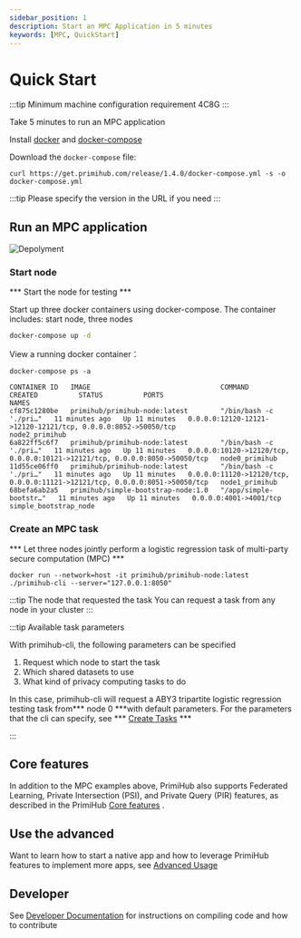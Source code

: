 ```yaml
---
sidebar_position: 1
description: Start an MPC Application in 5 minutes
keywords: [MPC, QuickStart]
---
```


# Quick Start

:::tip
Minimum machine configuration requirement 4C8G
:::

Take 5 minutes to run an MPC application

Install [docker](https://docs.docker.com/install/overview/) and [docker-compose](https://docs.docker.com/compose/install/)

Download the `docker-compose` file:

```shell
curl https://get.primihub.com/release/1.4.0/docker-compose.yml -s -o docker-compose.yml
```

:::tip
Please specify the version in the URL if you need
:::

## Run an MPC application
![Depolyment](./tutorial-depolyment.jpg)

### Start node

*** Start the node for testing  *** 

Start up three docker containers using docker-compose.
The container includes: start node, three nodes

```bash
docker-compose up -d
```

View a running docker container：

```shell
docker-compose ps -a
```

```shell
CONTAINER ID   IMAGE                                COMMAND                  CREATED          STATUS          PORTS                                                                         NAMES
cf875c1280be   primihub/primihub-node:latest        "/bin/bash -c './pri…"   11 minutes ago   Up 11 minutes   0.0.0.0:12120-12121->12120-12121/tcp, 0.0.0.0:8052->50050/tcp                 node2_primihub
6a822ff5c6f7   primihub/primihub-node:latest        "/bin/bash -c './pri…"   11 minutes ago   Up 11 minutes   0.0.0.0:10120->12120/tcp, 0.0.0.0:10121->12121/tcp, 0.0.0.0:8050->50050/tcp   node0_primihub
11d55ce06ff0   primihub/primihub-node:latest        "/bin/bash -c './pri…"   11 minutes ago   Up 11 minutes   0.0.0.0:11120->12120/tcp, 0.0.0.0:11121->12121/tcp, 0.0.0.0:8051->50050/tcp   node1_primihub
68befa6ab2a5   primihub/simple-bootstrap-node:1.0   "/app/simple-bootstr…"   11 minutes ago   Up 11 minutes   0.0.0.0:4001->4001/tcp                                                        simple_bootstrap_node
```                                                   

### Create an MPC task

*** Let three nodes jointly perform a logistic regression task of multi-party secure computation (MPC) ***

```shell
docker run --network=host -it primihub/primihub-node:latest ./primihub-cli --server="127.0.0.1:8050"
```

:::tip The node that requested the task
  You can request a task from any node in your cluster
:::

:::tip Available task parameters

With primihub-cli, the following parameters can be specified
 1. Request which node to start the task
 2. Which shared datasets to use
 3. What kind of privacy computing tasks to do
 
In this case, primihub-cli will request a ABY3 tripartite logistic regression testing task from*** node 0 ***with default parameters. For the parameters that the cli can specify, see *** [Create Tasks](../docs/advance-usage/create-tasks/cli-params) ***

:::

## Core features
In addition to the MPC examples above, PrimiHub also supports Federated Learning, Private Intersection (PSI), and Private Query (PIR) features, as described in the PrimiHub [Core features](../docs/core-concept/model) .

## Use the advanced
Want to learn how to start a native app and how to leverage PrimiHub features to implement more apps, see [Advanced Usage](../docs/advance-usage/start-nodes)

## Developer
See [Developer Documentation](../docs/developer-docs/build) for instructions on compiling code and how to contribute
